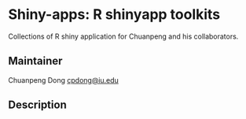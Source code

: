 # Shiny-apps: R shinyapp toolkits
Collections of R shiny application for Chuanpeng and his collaborators. 
## Maintainer
Chuanpeng Dong <cpdong@iu.edu>

## Description
